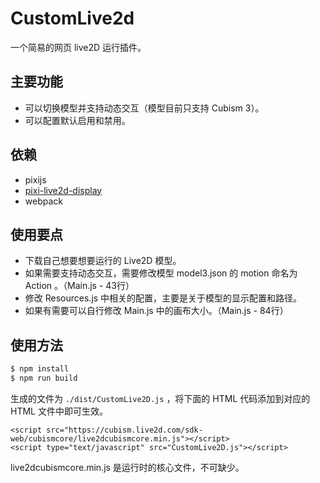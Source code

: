 # CustomLive2d

一个简易的网页 live2D 运行插件。

## 主要功能

- 可以切换模型并支持动态交互（模型目前只支持 Cubism 3）。
- 可以配置默认启用和禁用。

## 依赖

- pixijs
- [pixi-live2d-display](https://github.com/guansss/pixi-live2d-display)
- webpack

## 使用要点

- 下载自己想要想要运行的 Live2D 模型。
- 如果需要支持动态交互，需要修改模型 model3.json 的 motion 命名为 Action 。（Main.js - 43行）
- 修改 Resources.js 中相关的配置，主要是关于模型的显示配置和路径。
- 如果有需要可以自行修改 Main.js 中的画布大小。（Main.js - 84行）

## 使用方法

``` bash
$ npm install
$ npm run build
```

生成的文件为 `./dist/CustomLive2D.js` ，将下面的 HTML 代码添加到对应的 HTML 文件中即可生效。

```
<script src="https://cubism.live2d.com/sdk-web/cubismcore/live2dcubismcore.min.js"></script>
<script type="text/javascript" src="CustomLive2D.js"></script>
```

live2dcubismcore.min.js 是运行时的核心文件，不可缺少。